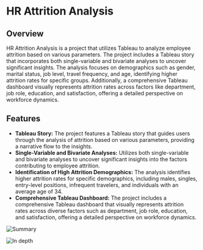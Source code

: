 # HR Attrition Analysis

## Overview

HR Attrition Analysis is a project that utilizes Tableau to analyze employee attrition based on various parameters. The project includes a Tableau story that incorporates both single-variable and bivariate analyses to uncover significant insights. The analysis focuses on demographics such as gender, marital status, job level, travel frequency, and age, identifying higher attrition rates for specific groups. Additionally, a comprehensive Tableau dashboard visually represents attrition rates across factors like department, job role, education, and satisfaction, offering a detailed perspective on workforce dynamics.

## Features

- **Tableau Story:** The project features a Tableau story that guides users through the analysis of attrition based on various parameters, providing a narrative flow to the insights.
- **Single-Variable and Bivariate Analyses:** Utilizes both single-variable and bivariate analyses to uncover significant insights into the factors contributing to employee attrition.
- **Identification of High Attrition Demographics:** The analysis identifies higher attrition rates for specific demographics, including males, singles, entry-level positions, infrequent travelers, and individuals with an average age of 34.
- **Comprehensive Tableau Dashboard:** The project includes a comprehensive Tableau dashboard that visually represents attrition rates across diverse factors such as department, job role, education, and satisfaction, offering a detailed perspective on workforce dynamics.

![Summary](https://github.com/MuskanKhandelia/HR_Attrition_Analysis/assets/65664089/a5960e67-4676-446a-9ff1-10a62760b774)

![In depth](https://github.com/MuskanKhandelia/HR_Attrition_Analysis/assets/65664089/aeee7942-5b47-4033-ab01-1923a1fa3f2e)

